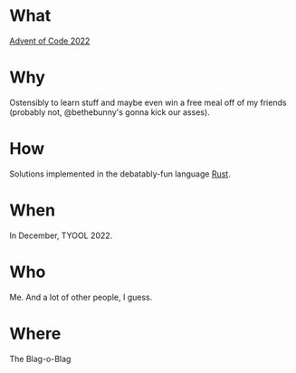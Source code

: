 # What

[Advent of Code 2022](https://adventofcode.com/)

# Why

Ostensibly to learn stuff and maybe even win a free meal off of my friends (probably not, @bethebunny's gonna kick our
asses).

# How

Solutions implemented in the debatably-fun language [Rust](https://www.rust-lang.org/).

# When

In December, TYOOL 2022.

# Who

Me. And a lot of other people, I guess.

# Where

The Blag-o-Blag
